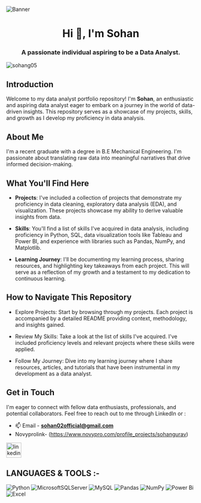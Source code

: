 ![Banner](https://github.com/sohang05/Portfolio-Projects/assets/73344291/9ba01c2b-e6ef-4227-8308-cb0e02332b50)

<h1 align="center">Hi 👋, I'm Sohan</h1>
<h3 align="center">A passionate individual aspiring to be a Data Analyst.</h3>

<p align="left"> <img src="https://komarev.com/ghpvc/?username=sohang05&label=Profile%20views&color=0e75b6&style=flat" alt="sohang05" /> </p>

## Introduction
Welcome to my data analyst portfolio repository! I'm **Sohan**, an enthusiastic and aspiring data analyst eager to embark on a journey in the world of data-driven insights. This repository serves as a showcase of my projects, skills, and growth as I develop my proficiency in data analysis.

## About Me
I'm a recent graduate with a degree in B.E Mechanical Engineering. I'm passionate about translating raw data into meaningful narratives that drive informed decision-making.

## What You'll Find Here

* **Projects**: I've included a collection of projects that demonstrate my proficiency in data cleaning, exploratory data analysis (EDA), and visualization. These projects showcase my ability to derive valuable insights from data.

* **Skills**: You'll find a list of skills I've acquired in data analysis, including proficiency in Python, SQL, data visualization tools like Tableau and Power BI, and experience with libraries such as Pandas, NumPy, and Matplotlib.

* **Learning Journey**: I'll be documenting my learning process, sharing resources, and highlighting key takeaways from each project. This will serve as a reflection of my growth and a testament to my dedication to continuous learning.

## How to Navigate This Repository

* Explore Projects: Start by browsing through my projects. Each project is accompanied by a detailed README providing context, methodology, and insights gained.

* Review My Skills: Take a look at the list of skills I've acquired. I've included proficiency levels and relevant projects where these skills were applied.

* Follow My Journey: Dive into my learning journey where I share resources, articles, and tutorials that have been instrumental in my development as a data analyst.

## Get in Touch
I'm eager to connect with fellow data enthusiasts, professionals, and potential collaborators. Feel free to reach out to me through LinkedIn or :
- 📫 Email - **sohan02official@gmail.com**
- Novyprolink- (https://www.novypro.com/profile_projects/sohangurav)
  
[<img src='https://cdn.jsdelivr.net/npm/simple-icons@3.0.1/icons/linkedin.svg' alt='linkedin' height='40'>](https://www.linkedin.com/in/sohan-gurav-b8789b1a5/)  


## LANGUAGES & TOOLS :- 

![Python](https://img.shields.io/badge/python-3670A0?style=for-the-badge&logo=python&logoColor=ffdd54) ![MicrosoftSQLServer](https://img.shields.io/badge/Microsoft%20SQL%20Sever-CC2927?style=for-the-badge&logo=microsoft%20sql%20server&logoColor=white) ![MySQL](https://img.shields.io/badge/mysql-%2300f.svg?style=for-the-badge&logo=mysql&logoColor=white) ![Pandas](https://img.shields.io/badge/pandas-%23150458.svg?style=for-the-badge&logo=pandas&logoColor=white) ![NumPy](https://img.shields.io/badge/numpy-%23013243.svg?style=for-the-badge&logo=numpy&logoColor=white) ![Power Bi](https://img.shields.io/badge/Power%20BI-F2C811.svg?style=for-the-badge&logo=Power-BI&logoColor=black) ![Excel](https://img.shields.io/badge/Microsoft%20Excel-217346.svg?style=for-the-badge&logo=Microsoft-Excel&logoColor=white)



























